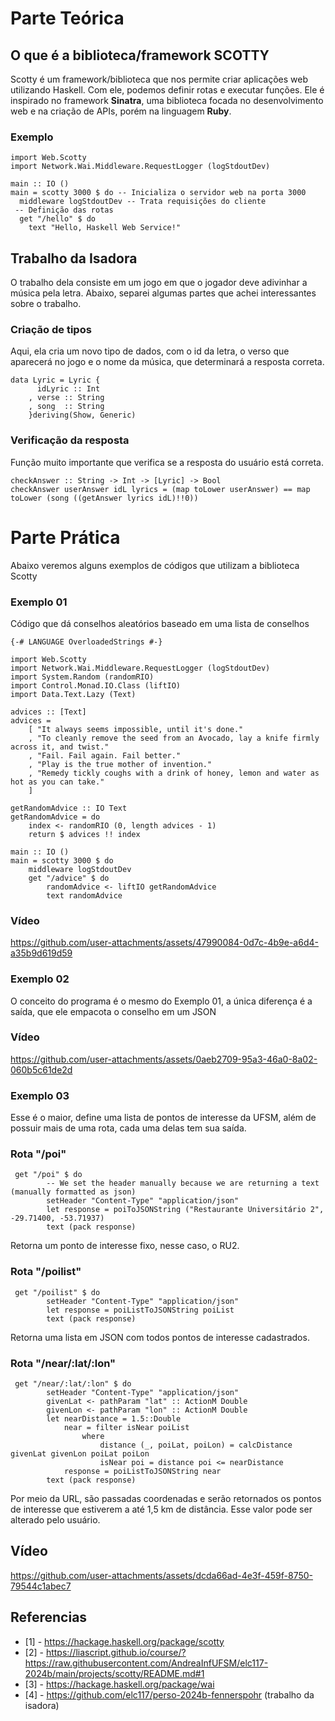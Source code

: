 
# Parte Teórica
## O que é a biblioteca/framework SCOTTY
Scotty é um framework/biblioteca que nos permite criar aplicações web utilizando Haskell. Com ele, podemos definir rotas e executar funções. Ele é inspirado no framework **Sinatra**, uma biblioteca focada no desenvolvimento web e na criação de APIs, porém na linguagem **Ruby**.

### Exemplo
```
import Web.Scotty
import Network.Wai.Middleware.RequestLogger (logStdoutDev)

main :: IO ()
main = scotty 3000 $ do -- Inicializa o servidor web na porta 3000
  middleware logStdoutDev -- Trata requisições do cliente
 -- Definição das rotas
  get "/hello" $ do 
    text "Hello, Haskell Web Service!"

```

## Trabalho da Isadora
O trabalho dela consiste em um jogo em que o jogador deve adivinhar a música pela letra. Abaixo, separei algumas partes que achei interessantes sobre o trabalho.

### Criação de tipos
Aqui, ela cria um novo tipo de dados, com o id da letra, o verso que aparecerá no jogo e o nome da música, que determinará a resposta correta.
```
data Lyric = Lyric {
      idLyric :: Int
    , verse :: String
    , song  :: String
    }deriving(Show, Generic)
```

### Verificação da resposta
Função muito importante que verifica se a resposta do usuário está correta.
```
checkAnswer :: String -> Int -> [Lyric] -> Bool
checkAnswer userAnswer idL lyrics = (map toLower userAnswer) == map toLower (song ((getAnswer lyrics idL)!!0))
```
# Parte Prática
Abaixo veremos alguns exemplos de códigos que utilizam a biblioteca Scotty
### Exemplo 01
Código que dá conselhos aleatórios baseado em uma lista de conselhos
```
{-# LANGUAGE OverloadedStrings #-}

import Web.Scotty
import Network.Wai.Middleware.RequestLogger (logStdoutDev)
import System.Random (randomRIO)
import Control.Monad.IO.Class (liftIO)
import Data.Text.Lazy (Text)

advices :: [Text]
advices =
    [ "It always seems impossible, until it's done."
    , "To cleanly remove the seed from an Avocado, lay a knife firmly across it, and twist."
    , "Fail. Fail again. Fail better."
    , "Play is the true mother of invention."
    , "Remedy tickly coughs with a drink of honey, lemon and water as hot as you can take."
    ]

getRandomAdvice :: IO Text
getRandomAdvice = do
    index <- randomRIO (0, length advices - 1)
    return $ advices !! index

main :: IO ()
main = scotty 3000 $ do
    middleware logStdoutDev
    get "/advice" $ do
        randomAdvice <- liftIO getRandomAdvice   
        text randomAdvice
```
### Vídeo

https://github.com/user-attachments/assets/47990084-0d7c-4b9e-a6d4-a35b9d619d59

### Exemplo 02
O conceito do programa é o mesmo do Exemplo 01, a única diferença é a saída, que ele empacota o conselho em um JSON
### Vídeo

https://github.com/user-attachments/assets/0aeb2709-95a3-46a0-8a02-060b5c61de2d

### Exemplo 03
Esse é o maior, define uma lista de pontos de interesse da UFSM, além de possuir mais de uma rota, cada uma delas tem sua saída.

### Rota "/poi"
```
 get "/poi" $ do
        -- We set the header manually because we are returning a text (manually formatted as json)
        setHeader "Content-Type" "application/json"
        let response = poiToJSONString ("Restaurante Universitário 2", -29.71400, -53.71937)
        text (pack response)
```
Retorna um ponto de interesse fixo, nesse caso, o RU2.

### Rota "/poilist"
```
 get "/poilist" $ do
        setHeader "Content-Type" "application/json"
        let response = poiListToJSONString poiList
        text (pack response)  
```
Retorna uma lista em JSON com todos pontos de interesse cadastrados.

### Rota "/near/:lat/:lon"
```
 get "/near/:lat/:lon" $ do
        setHeader "Content-Type" "application/json"
        givenLat <- pathParam "lat" :: ActionM Double
        givenLon <- pathParam "lon" :: ActionM Double
        let nearDistance = 1.5::Double
            near = filter isNear poiList
                where
                    distance (_, poiLat, poiLon) = calcDistance givenLat givenLon poiLat poiLon
                    isNear poi = distance poi <= nearDistance
            response = poiListToJSONString near
        text (pack response)
```
Por meio da URL, são passadas coordenadas e serão retornados os pontos de interesse que estiverem a até 1,5 km de distância. Esse valor pode ser alterado pelo usuário.

## Vídeo

https://github.com/user-attachments/assets/dcda66ad-4e3f-459f-8750-79544c1abec7


## Referencias

 - [1] - https://hackage.haskell.org/package/scotty
 - [2] - https://liascript.github.io/course/?https://raw.githubusercontent.com/AndreaInfUFSM/elc117-2024b/main/projects/scotty/README.md#1
 - [3] - https://hackage.haskell.org/package/wai
 - [4] - https://github.com/elc117/perso-2024b-fennerspohr (trabalho da isadora)




